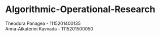 # Algorithmic-Operational-Research
Theodora Panagea - 1115201400135<br/>
Anna-Aikaterini Kavvada - 1115201500050
